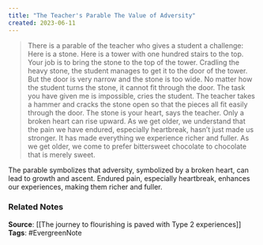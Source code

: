 ```yaml
---
title: "The Teacher's Parable The Value of Adversity"
created: 2023-06-11
---
```


>  There is a parable of the teacher who gives a student a challenge: Here is a stone. Here is a tower with one hundred stairs to the top. Your job is to bring the stone to the top of the tower. Cradling the heavy stone, the student manages to get it to the door of the tower. But the door is very narrow and the stone is too wide. No matter how the student turns the stone, it cannot fit through the door. The task you have given me is impossible, cries the student. The teacher takes a hammer and cracks the stone open so that the pieces all fit easily through the door. The stone is your heart, says the teacher. Only a broken heart can rise upward. As we get older, we understand that the pain we have endured, especially heartbreak, hasn’t just made us stronger. It has made everything we experience richer and fuller. As we get older, we come to prefer bittersweet chocolate to chocolate that is merely sweet.

The parable symbolizes that adversity, symbolized by a broken heart, can lead to growth and ascent. Endured pain, especially heartbreak, enhances our experiences, making them richer and fuller.

### Related Notes
**Source**: [[The journey to flourishing is paved with Type 2 experiences]]
**Tags**: #EvergreenNote

